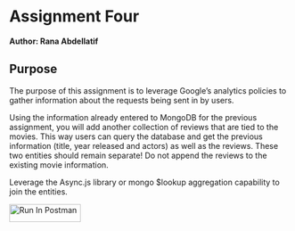 # Assignment Four
**Author: Rana Abdellatif**
## Purpose
The purpose of this assignment is to leverage Google’s analytics policies to gather information about the requests being sent in by users.

Using the information already entered to MongoDB for the previous assignment, you will add another collection of reviews that are tied to the movies. This way users can query the database and get the previous information (title, year released and actors) as well as the reviews. These two entities should remain separate! Do not append the reviews to the existing movie information.  

Leverage the Async.js library or mongo $lookup aggregation capability to join the entities.

[<img src="https://run.pstmn.io/button.svg" alt="Run In Postman" style="width: 128px; height: 32px;">](https://god.gw.postman.com/run-collection/41313426-020b19b5-b796-486b-8bf1-68e70509376a?action=collection%2Ffork&source=rip_markdown&collection-url=entityId%3D41313426-020b19b5-b796-486b-8bf1-68e70509376a%26entityType%3Dcollection%26workspaceId%3D117894c0-5ee8-4657-84a7-a74aa363e899)
